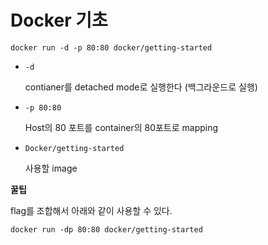 # Docker 기초

`docker run -d -p 80:80 docker/getting-started`

- `-d`

  contianer를 detached mode로 실행한다 (백그라운드로 실행)

- `-p 80:80`

  Host의 80 포트를  container의 80포트로 mapping

- `Docker/getting-started`

  사용할 image

**꿀팁** 

flag를 조합해서 아래와 같이 사용할 수 있다.

`docker run -dp 80:80 docker/getting-started`


